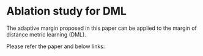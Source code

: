 # Ablation study for DML

The adaptive margin proposed in this paper can be applied to the margin of distance metric learning (DML).

Please refer the paper and below links:
